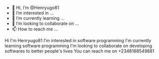 - 👋 Hi, I’m @Henryugo81
- 👀 I’m interested in ...
- 🌱 I’m currently learning ...
- 💞️ I’m looking to collaborate on ...
- 📫 How to reach me ...

<!---
Henryugo81/Henryugo81 is a ✨ special ✨ repository because its `README.md` (this file) appears on your GitHub profile.
You can click the Preview link to take a look at your changes.
--->
Hi I'm Henryugo81
I'm interested in software programming
I'm currently learning software programming
I'm looking to collaborate on developing softwares to better people's lives
You can reach me on +2348168549881
